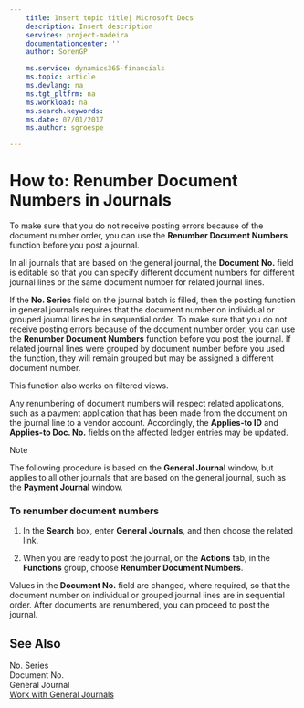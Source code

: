 ```yaml
---
    title: Insert topic title| Microsoft Docs
    description: Insert description
    services: project-madeira
    documentationcenter: ''
    author: SorenGP

    ms.service: dynamics365-financials
    ms.topic: article
    ms.devlang: na
    ms.tgt_pltfrm: na
    ms.workload: na
    ms.search.keywords:
    ms.date: 07/01/2017
    ms.author: sgroespe

---
```

# How to: Renumber Document Numbers in Journals
To make sure that you do not receive posting errors because of the document number order, you can use the **Renumber Document Numbers** function before you post a journal.  
  
 In all journals that are based on the general journal, the **Document No.** field is editable so that you can specify different document numbers for different journal lines or the same document number for related journal lines.  
  
 If the **No. Series** field on the journal batch is filled, then the posting function in general journals requires that the document number on individual or grouped journal lines be in sequential order. To make sure that you do not receive posting errors because of the document number order, you can use the **Renumber Document Numbers** function before you post the journal. If related journal lines were grouped by document number before you used the function, they will remain grouped but may be assigned a different document number.  
  
 This function also works on filtered views.  
  
 Any renumbering of document numbers will respect related applications, such as a payment application that has been made from the document on the journal line to a vendor account. Accordingly, the **Applies-to ID** and **Applies-to Doc. No.** fields on the affected ledger entries may be updated.  
  
> [!NOTE]  
>  The following procedure is based on the **General Journal** window, but applies to all other journals that are based on the general journal, such as the **Payment Journal** window.  
  
### To renumber document numbers  
  
1.  In the **Search** box, enter **General Journals**, and then choose the related link.  
  
2.  When you are ready to post the journal, on the **Actions** tab, in the **Functions** group, choose **Renumber Document Numbers**.  
  
 Values in the **Document No.** field are changed, where required, so that the document number on individual or grouped journal lines are in sequential order. After documents are renumbered, you can proceed to post the journal.  
  
## See Also  
 No. Series   
 Document No.   
 General Journal   
 [Work with General Journals](../work-with-general-journals.md)